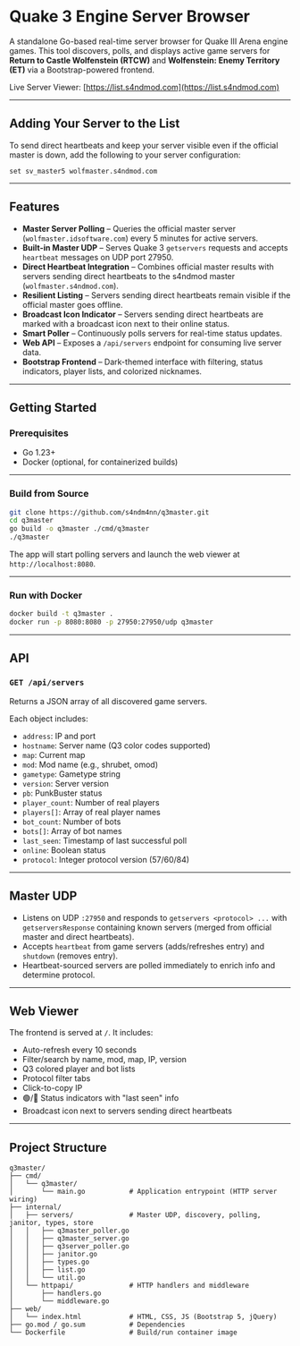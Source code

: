 # Quake 3 Engine Server Browser

A standalone Go-based real-time server browser for Quake III Arena engine games. This tool discovers, polls, and displays active game servers for **Return to Castle Wolfenstein (RTCW)** and **Wolfenstein: Enemy Territory (ET)** via a Bootstrap-powered frontend.

Live Server Viewer: [https://list.s4ndmod.com](https://list.s4ndmod.com)

---

## Adding Your Server to the List

To send direct heartbeats and keep your server visible even if the official master is down, add the following to your server configuration:

```
set sv_master5 wolfmaster.s4ndmod.com
```
---

## Features

* **Master Server Polling** – Queries the official master server (`wolfmaster.idsoftware.com`) every 5 minutes for active servers.
* **Built-in Master UDP** – Serves Quake 3 `getservers` requests and accepts `heartbeat` messages on UDP port 27950.
* **Direct Heartbeat Integration** – Combines official master results with servers sending direct heartbeats to the s4ndmod master (`wolfmaster.s4ndmod.com`).
* **Resilient Listing** – Servers sending direct heartbeats remain visible if the official master goes offline.
* **Broadcast Icon Indicator** – Servers sending direct heartbeats are marked with a broadcast icon next to their online status.
* **Smart Poller** – Continuously polls servers for real-time status updates.
* **Web API** – Exposes a `/api/servers` endpoint for consuming live server data.
* **Bootstrap Frontend** – Dark-themed interface with filtering, status indicators, player lists, and colorized nicknames.

---

## Getting Started

### Prerequisites

* Go 1.23+
* Docker (optional, for containerized builds)

---

### Build from Source

```bash
git clone https://github.com/s4ndm4nn/q3master.git
cd q3master
go build -o q3master ./cmd/q3master
./q3master
```

The app will start polling servers and launch the web viewer at `http://localhost:8080`.

---

### Run with Docker

```bash
docker build -t q3master .
docker run -p 8080:8080 -p 27950:27950/udp q3master
```

---

## API

### `GET /api/servers`

Returns a JSON array of all discovered game servers.

Each object includes:

* `address`: IP and port
* `hostname`: Server name (Q3 color codes supported)
* `map`: Current map
* `mod`: Mod name (e.g., shrubet, omod)
* `gametype`: Gametype string
* `version`: Server version
* `pb`: PunkBuster status
* `player_count`: Number of real players
* `players[]`: Array of real player names
* `bot_count`: Number of bots
* `bots[]`: Array of bot names
* `last_seen`: Timestamp of last successful poll
* `online`: Boolean status
* `protocol`: Integer protocol version (57/60/84)

---

## Master UDP

* Listens on UDP `:27950` and responds to `getservers <protocol> ...` with `getserversResponse` containing known servers (merged from official master and direct heartbeats).
* Accepts `heartbeat` from game servers (adds/refreshes entry) and `shutdown` (removes entry).
* Heartbeat-sourced servers are polled immediately to enrich info and determine protocol.

---

## Web Viewer

The frontend is served at `/`. It includes:

* Auto-refresh every 10 seconds
* Filter/search by name, mod, map, IP, version
* Q3 colored player and bot lists
* Protocol filter tabs
* Click-to-copy IP
* 🟢/🔴 Status indicators with "last seen" info
* Broadcast icon next to servers sending direct heartbeats

---

## Project Structure

```
q3master/
├── cmd/
│   └── q3master/
│       └── main.go           # Application entrypoint (HTTP server wiring)
├── internal/
│   ├── servers/              # Master UDP, discovery, polling, janitor, types, store
│   │   ├── q3master_poller.go
│   │   ├── q3master_server.go
│   │   ├── q3server_poller.go
│   │   ├── janitor.go
│   │   ├── types.go
│   │   ├── list.go
│   │   └── util.go
│   └── httpapi/              # HTTP handlers and middleware
│       ├── handlers.go
│       └── middleware.go
├── web/
│   └── index.html            # HTML, CSS, JS (Bootstrap 5, jQuery)
├── go.mod / go.sum           # Dependencies
└── Dockerfile                # Build/run container image
```
